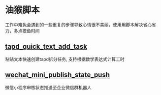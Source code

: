 # 油猴脚本
工作中难免会遇到的一些重复的步骤导致心情很不美丽，使用用脚本解决省心省力，多点摸鱼时间


## [tapd_quick_text_add_task](./tapd_quick_text_add_task/README.md)
粘贴文本快速创建tapd拆分任务, 支持根据数学表达式计算工时


## [wechat_mini_publish_state_push](./wechat_mini_publish_state_push/README.md)
微信小程序审核状态推送至企业微信群机器人
